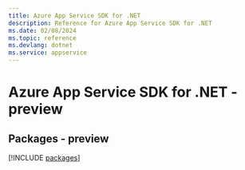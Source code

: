 ```yaml
---
title: Azure App Service SDK for .NET
description: Reference for Azure App Service SDK for .NET
ms.date: 02/08/2024
ms.topic: reference
ms.devlang: dotnet
ms.service: appservice
---
```

# Azure App Service SDK for .NET - preview
## Packages - preview
[!INCLUDE [packages](app-service-index.md)]